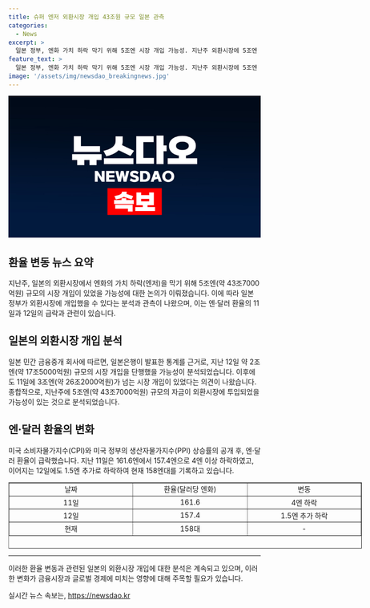 ```yaml
---
title: 슈퍼 엔저 외환시장 개입 43조원 규모 일본 관측
categories:
  - News
excerpt: >
  일본 정부, 엔화 가치 하락 막기 위해 5조엔 시장 개입 가능성. 지난주 외환시장에 5조엔 규모의 자금을 투입한 것으로 추정됨. 이로써 엔·달러 환율은 11일과 12일에 미국 물가지수 공개 후 4엔과 1.5엔씩 급락한 바 있음. 현재 엔·달러 환율은 158엔대에 기록 중. 일본 당국은 11일에 3조엔, 12일에 2조엔 시장 개입 추정됨.
feature_text: >
  일본 정부, 엔화 가치 하락 막기 위해 5조엔 시장 개입 가능성. 지난주 외환시장에 5조엔 규모의 자금을 투입한 것으로 추정됨. 이로써 엔·달러 환율은 11일과 12일에 미국 물가지수 공개 후 4엔과 1.5엔씩 급락한 바 있음. 현재 엔·달러 환율은 158엔대에 기록 중. 일본 당국은 11일에 3조엔, 12일에 2조엔 시장 개입 추정됨.
image: '/assets/img/newsdao_breakingnews.jpg'
---
```


<p><img src="/assets/img/newsdao_breakingnews.jpg" alt="ranknews 속보" /></p>

<h2 data-ke-size="size26">환율 변동 뉴스 요약</h2>

<p data-ke-size="size16">지난주, 일본의 외환시장에서 엔화의 가치 하락(엔저)을 막기 위해 5조엔(약 43조7000억원) 규모의 시장 개입이 있었을 가능성에 대한 논의가 이뤄졌습니다. 이에 따라 일본 정부가 외환시장에 개입했을 수 있다는 분석과 관측이 나왔으며, 이는 엔·달러 환율의 11일과 12일의 급락과 관련이 있습니다.</p>

<h2 data-ke-size="size26">일본의 외환시장 개입 분석</h2>

<p data-ke-size="size16">일본 민간 금융중개 회사에 따르면, 일본은행이 발표한 통계를 근거로, 지난 12일 약 2조엔(약 17조5000억원) 규모의 시장 개입을 단행했을 가능성이 분석되었습니다. 이후에도 11일에 3조엔(약 26조2000억원)가 넘는 시장 개입이 있었다는 의견이 나왔습니다. 종합적으로, 지난주에 5조엔(약 43조7000억원) 규모의 자금이 외환시장에 투입되었을 가능성이 있는 것으로 분석되었습니다.</p>

<h2 data-ke-size="size26">엔·달러 환율의 변화</h2>

<p data-ke-size="size16">미국 소비자물가지수(CPI)와 미국 정부의 생산자물가지수(PPI) 상승률의 공개 후, 엔·달러 환율이 급락했습니다. 지난 11일은 161.6엔에서 157.4엔으로 4엔 이상 하락하였고, 이어지는 12일에도 1.5엔 추가로 하락하여 현재 158엔대를 기록하고 있습니다.</p>

<table style="width: 706px; height: 132px;" border="1">
<tbody>
<tr>
<td style="width: 250px; text-align: center;">날짜</td>
<td style="width: 228px; text-align: center;">환율(달러당 엔화)</td>
<td style="width: 228px; text-align: center;">변동</td>
</tr>
<tr>
<td style="width: 250px; text-align: center;">11일</td>
<td style="width: 228px; text-align: center;">161.6</td>
<td style="width: 228px; text-align: center;">4엔 하락</td>
</tr>
<tr>
<td style="width: 250px; text-align: center;">12일</td>
<td style="width: 228px; text-align: center;">157.4</td>
<td style="width: 228px; text-align: center;">1.5엔 추가 하락</td>
</tr>
<tr>
<td style="width: 250px; text-align: center;">현재</td>
<td style="width: 228px; text-align: center;">158대</td>
<td style="width: 228px; text-align: center;">-</td>
</tr>
</tbody>
</table>

<hr>

<p data-ke-size="size16">이러한 환율 변동과 관련된 일본의 외환시장 개입에 대한 분석은 계속되고 있으며, 이러한 변화가 금융시장과 글로벌 경제에 미치는 영향에 대해 주목할 필요가 있습니다.</p>
실시간 뉴스 속보는, <a href="https://newsdao.kr" rel="dofollow">https://newsdao.kr</a>


